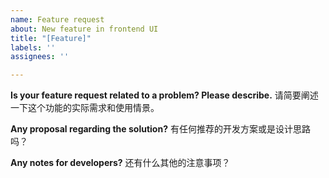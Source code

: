 ```yaml
---
name: Feature request
about: New feature in frontend UI
title: "[Feature]"
labels: ''
assignees: ''

---
```


**Is your feature request related to a problem? Please describe.**
请简要阐述一下这个功能的实际需求和使用情景。


**Any proposal regarding the solution?**
有任何推荐的开发方案或是设计思路吗？


**Any notes for developers?**
还有什么其他的注意事项？
